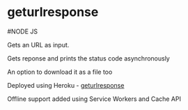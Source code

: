 # geturlresponse

#NODE JS 

Gets an URL as input.

Gets reponse and prints the status code asynchronously

An option to download it as a file too

Deployed using Heroku - <a href="https://get-url-response.herokuapp.com">geturlresponse</a>

Offline support added using Service Workers and Cache API


